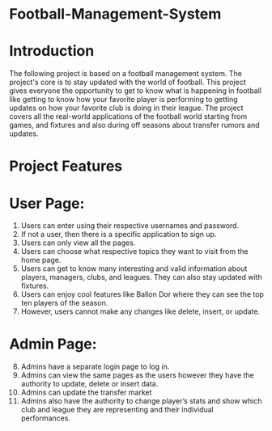 # Football-Management-System

# Introduction


The following project is based on a football management system. The project's core is to stay updated with the world of football. This project gives everyone the opportunity to get to know what is happening in football like getting to know how your favorite player is performing to getting updates on how your favorite club is doing in their league. The project covers all the real-world applications of the football world starting from games, and fixtures and also during off seasons about transfer rumors and updates.

# Project Features 
# User Page:
1. Users can enter using their respective usernames and password.
2. If not a user, then there is a specific application to sign up.
3. Users can only view all the pages.
4. Users can choose what respective topics they want to visit from the home page.
5. Users can get to know many interesting and valid information about players, managers, clubs, and leagues. They can also stay updated with fixtures.
6. Users can enjoy cool features like Ballon Dor where they can see the top ten players of the season.
7. However, users cannot make any changes like delete, insert, or update.
# Admin Page:
8. Admins have a separate login page to log in.
9. Admins can view the same pages as the users however they have the authority to update, delete or insert data.
10. Admins can update the transfer market
11. Admins also have the authority to change player’s stats and show which club and league they are representing and their individual performances.
